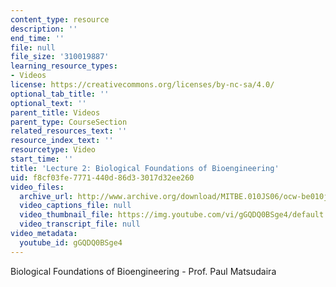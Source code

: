 ```yaml
---
content_type: resource
description: ''
end_time: ''
file: null
file_size: '310019887'
learning_resource_types:
- Videos
license: https://creativecommons.org/licenses/by-nc-sa/4.0/
optional_tab_title: ''
optional_text: ''
parent_title: Videos
parent_type: CourseSection
related_resources_text: ''
resource_index_text: ''
resourcetype: Video
start_time: ''
title: 'Lecture 2: Biological Foundations of Bioengineering'
uid: f8cf03fe-7771-440d-86d3-3017d32ee260
video_files:
  archive_url: http://www.archive.org/download/MITBE.010JS06/ocw-be010j-09feb2006-220k.mp4
  video_captions_file: null
  video_thumbnail_file: https://img.youtube.com/vi/gGQDQ0BSge4/default.jpg
  video_transcript_file: null
video_metadata:
  youtube_id: gGQDQ0BSge4
---
```


Biological Foundations of Bioengineering - Prof. Paul Matsudaira

